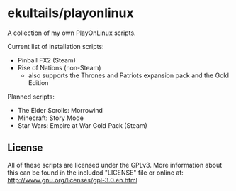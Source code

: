 # ekultails/playonlinux

A collection of my own PlayOnLinux scripts.

Current list of installation scripts:
* Pinball FX2 (Steam)
* Rise of Nations (non-Steam)
  * also supports the Thrones and Patriots expansion pack and the Gold Edition

Planned scripts:
* The Elder Scrolls: Morrowind
* Minecraft: Story Mode
* Star Wars: Empire at War Gold Pack (Steam)

## License

All of these scripts are licensed under the GPLv3. More information about this can be found in the included "LICENSE" file or online at: http://www.gnu.org/licenses/gpl-3.0.en.html
